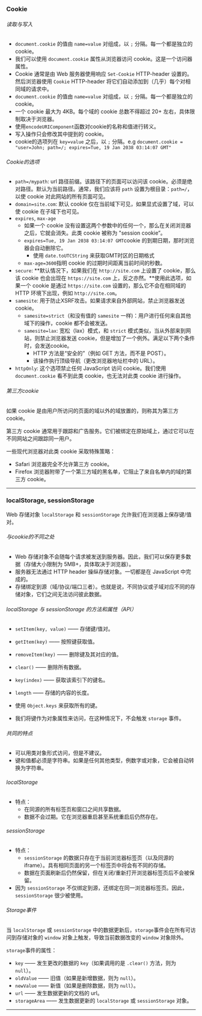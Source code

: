### Cookie

###### 读取与写入

+ `document.cookie` 的值由 `name=value` 对组成，以 `;` 分隔。每一个都是独立的 cookie。
+ 我们可以使用 `document.cookie` 属性从浏览器访问 cookie。这是一个访问器属性。
+ Cookie 通常是由 Web 服务器使用响应 `Set-Cookie` HTTP-header 设置的。然后浏览器使用 `Cookie` HTTP-header 将它们自动添加到（几乎）每个对相同域的请求中。
+ `document.cookie` 的值由 `name=value` 对组成，以 `;` 分隔。每一个都是独立的 cookie。
+ 一个 cookie 最大为 4KB。每个域的 cookie 总数不得超过 20+ 左右，具体限制取决于浏览器。
+ 使用`encodeURIComponent`函数对cookie的名称和值进行转义。
+ 写入操作只会修改其中提到的 cookie。
+ cookie的选项列在 `key=value` 之后，以 `;` 分隔。e.g `document.cookie = "user=John; path=/; expires=Tue, 19 Jan 2038 03:14:07 GMT"`

###### Cookie的选项

- `path=/mypath`: url 路径前缀。该路径下的页面可以访问该 cookie。必须是绝对路径。默认为当前路径。通常，我们应该将 `path` 设置为根目录：`path=/`，以使 cookie 对此网站的所有页面可见。
- `domain=site.com`: 默认 cookie 仅在当前域下可见，如果显式设置了域，可以使 cookie 在子域下也可见。
- `expires`, `max-age`
  - 如果一个 cookie 没有设置这两个参数中的任何一个，那么在关闭浏览器之后，它就会消失。此类 cookie 被称为 "session cookie”。
  - `expires=Tue, 19 Jan 2038 03:14:07 GMT`cookie 的到期日期，那时浏览器会自动删除它。
    - 使用 `date.toUTCString` 来获取GMT时区的日期格式
  - `max-age=3600`指明 cookie 的过期时间距离当前时间的秒数。
- `secure`: **默认情况下，如果我们在 `http://site.com` 上设置了 cookie，那么该 cookie 也会出现在 `https://site.com` 上，反之亦然。**使用此选项，如果一个 cookie 是通过 `https://site.com` 设置的，那么它不会在相同域的 HTTP 环境下出现，例如 `http://site.com`。
- `samesite`: 用于防止XSRF攻击。如果请求来自外部网站，禁止浏览器发送 cookie。
  - `samesite=strict`（和没有值的 `samesite` 一样)：用户进行任何来自其他域下的操作，cookie 都不会被发送。
  - `samesite=lax`: 宽松（lax）模式，和 `strict` 模式类似，当从外部来到网站，则禁止浏览器发送 cookie，但是增加了一个例外。满足以下两个条件时，会发送cookie。
    - HTTP 方法是“安全的”（例如 GET 方法，而不是 POST）。
    - 该操作执行顶级导航（更改浏览器地址栏中的 URL）。
- `httpOnly`: 这个选项禁止任何 JavaScript 访问 cookie。我们使用 `document.cookie` 看不到此类 cookie，也无法对此类 cookie 进行操作。

###### 第三方cookie

如果 cookie 是由用户所访问的页面的域以外的域放置的，则称其为第三方 cookie。

第三方 cookie 通常用于跟踪和广告服务。它们被绑定在原始域上，通过它可以在不同网站之间跟踪同一用户。

一些现代浏览器对此类 cookie 采取特殊策略：

- Safari 浏览器完全不允许第三方 cookie。
- Firefox 浏览器附带了一个第三方域的黑名单，它阻止了来自名单内的域的第三方 cookie。

---

### localStorage, sessionStorage

Web 存储对象 `localStorage` 和 `sessionStorage` 允许我们在浏览器上保存键/值对。

###### 与cookie的不同之处

- Web 存储对象不会随每个请求被发送到服务器。因此，我们可以保存更多数据（存储大小限制为 5MB+，具体取决于浏览器）。
- 服务器无法通过 HTTP header 操纵存储对象。一切都是在 JavaScript 中完成的。
- 存储绑定到源（域/协议/端口三者）。也就是说，不同协议或子域对应不同的存储对象，它们之间无法访问彼此数据。

###### localStorage 与 sessionStorage 的方法和属性（API）

- `setItem(key, value)` —— 存储键/值对。
- `getItem(key)` —— 按照键获取值。
- `removeItem(key)` —— 删除键及其对应的值。
- `clear()` —— 删除所有数据。
- `key(index)` —— 获取该索引下的键名。
- `length` —— 存储的内容的长度。

- 使用 `Object.keys` 来获取所有的键。
- 我们将键作为对象属性来访问，在这种情况下，不会触发 `storage` 事件。

###### 共同的特点

- 可以用类对象形式访问，但是不建议。
- 键和值都必须是字符串。如果是任何其他类型，例数字或对象，它会被自动转换为字符串。

###### localStorage

- 特点：
  - 在同源的所有标签页和窗口之间共享数据。
  - 数据不会过期。它在浏览器重启甚至系统重启后仍然存在。

###### sessionStorage

- 特点：
  - `sessionStorage` 的数据只存在于当前浏览器标签页（以及同源的iframe）。具有相同页面的另一个标签页中将会有不同的存储。
  - 数据在页面刷新后仍然保留，但在关闭/重新打开浏览器标签页后不会被保留。
- 因为 `sessionStorage` 不仅绑定到源，还绑定在同一浏览器标签页。因此，`sessionStorage` 很少被使用。

###### Storage事件

当 `localStorage` 或 `sessionStorage` 中的数据更新后，`storage`事件会在所有可访问到存储对象的 `window` 对象上触发，导致当前数据改变的 `window` 对象除外。

`storage`事件的属性：

- `key` —— 发生更改的数据的 `key`（如果调用的是 `.clear()` 方法，则为 `null`）。
- `oldValue` —— 旧值（如果是新增数据，则为 `null`）。
- `newValue` —— 新值（如果是删除数据，则为 `null`）。
- `url` —— 发生数据更新的文档的 url。
- `storageArea` —— 发生数据更新的 `localStorage` 或 `sessionStorage` 对象。

---

